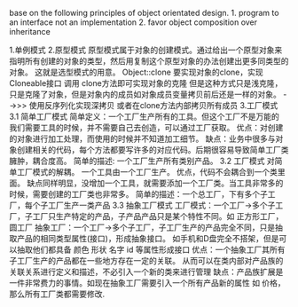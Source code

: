base on the following principles of object orientated design.
    1. program to an interface not an implementation
    2. favor object composition over inheritance

1.单例模式
2.原型模式
  原型模式属于对象的创建模式。通过给出一个原型对象来指明所有创建的对象的类型，然后用复制这个原型对象的办法创建出更多同类型的对象。
  这就是选型模式的用意。
  Object::clone
  要实现对象的clone，实现Cloneable接口 调用 clone方法即可实现对象的克隆
  但是这种方式只是浅克隆，只是克隆了对象，但是对象内的成员如对象成员变量拷贝前后还是一样的对象。
  -->>> 使用反序列化实现深拷贝 或者在clone方法内部拷贝所有成员
3.工厂模式
 3.1 简单工厂模式
  简单定义：一个工厂生产所有的工具。但这个工厂不是万能的
  我们需要工具的时候，并不需要自己去创造，可以通过工厂获取。
  优点：对创建的对象进行加工处理，而使用的时候并不知道加工细节。
  缺点：业务中很多与对象创建相关的代码，每个方法都要写许多的对应代码。后期很容易导致简单工厂类臃肿，耦合度高。
  简单的描述: 一个工厂生产所有类别产品。
 3.2 工厂模式
  对简单工厂模式的解耦。
  一个工具由一个工厂生产。
  优点，代码不会耦合到一个类里面。
  缺点同样明显，没增加一个工具，就需要添加一个工厂类。当工具非常多的时候，需要创建的工厂类也非常多。
  简单的描述：一个总工厂，下有多个子工厂，每个子工厂生产一类产品
 3.3 抽象工厂模式
  工厂模式：一个工厂->多个子工厂，子工厂只生产特定的产品，子产品产品只是某个特性不同。如 正方形工厂，圆工厂
  抽象工厂：一个工厂->多个子工厂，子工厂生产的产品完全不同，只是抽取产品的相同类型属性(接口)，形成抽象接口。
  如手机和D盘完全不搭架，但是可以抽取他们都具备 颜色 形状 名字 id 等属性形成接口
   优点：一个抽象工厂其所有子工厂生产的产品都在一些地方存在一定的关联。
    从而可以在类内部对产品族的关联关系进行定义和描述，不必引入一个新的类来进行管理
   缺点：产品族扩展是一件非常费力的事情。如现在抽象工厂需要引入一个所有产品新的属性 如 价格，那么所有工厂类都需要修改.



